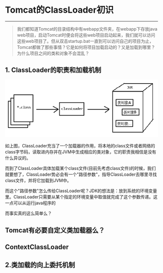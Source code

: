 # Tomcat的ClassLoader初识

***

> 我们都知道Tomcat的目录结构中有webapp文件夹，在webapp下存放java web项目，启动Tomcat时便会将这些web项目启动起来，我们就可以访问这些web项目了。但从双击startup.bat一直到可以访问自己的项目为止，Tomcat都做了那些事情？它是如何将项目加载启动的？又是加载到哪里？为什么项目之间的类和对象不会混乱？

## 1. ClassLoader的职责和加载机制

![classLoader的角色](/classLoader.png)

如上图，ClassLoader充当了一个加载器的作用，将本地的class文件或者网络的class字节码，读取进内存并在JVM中生成相应的类对象，它的职责我相信是没有什么异议的。

而到了ClassLoader具体加载某个class文件(目前先考虑class文件)的时候，我们就要想了，ClassLoader势必会有一个"路径参数"，指导ClassLoader去哪里寻找class文件，并将它加载到JVM中。

而这个"路径参数"怎么传给ClassLoader呢？JDK的想法是：放到系统的环境变量里。ClassLoader只需要从某个指定的环境变量中取值就完成了这个参数传递。这一点可以从运行java程序的

而事实真的这么简单么？

## Tomcat有必要自定义类加载器么？



## ContextClassLoader

## 2.类加载的向上委托机制

